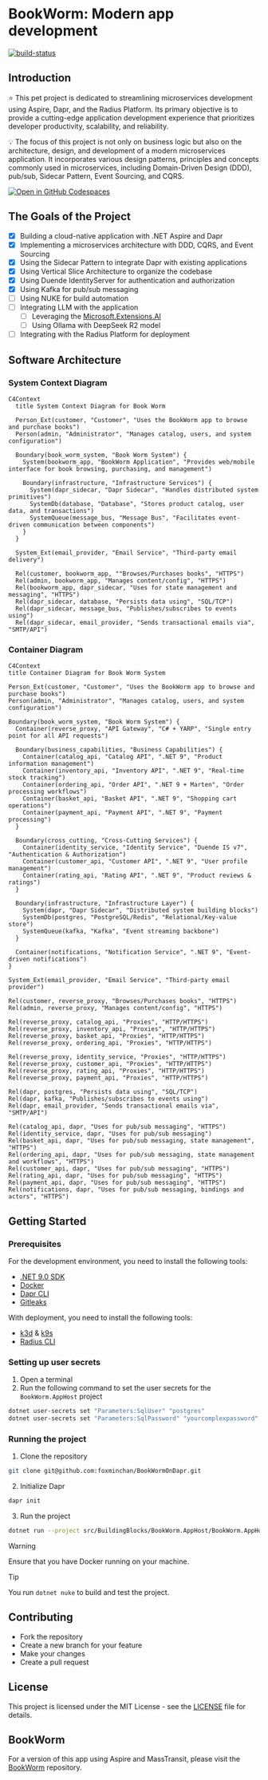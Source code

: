 # BookWorm: Modern app development

<a href="https://github.com/foxminchan/BookWormOnDapr/blob/main/LICENSE">
	<img alt="build-status" src="https://img.shields.io/github/license/foxminchan/BookWormOnDapr?color=%234275f5&style=flat-square" />
</a>

## Introduction

⭐ This pet project is dedicated to streamlining microservices development using Aspire, Dapr, and the Radius Platform. Its primary objective is to provide a cutting-edge application development experience that prioritizes developer productivity, scalability, and reliability.

💡 The focus of this project is not only on business logic but also on the architecture, design, and development of a modern microservices application. It incorporates various design patterns, principles and concepts commonly used in microservices, including Domain-Driven Design (DDD), pub/sub, Sidecar Pattern, Event Sourcing, and CQRS.

<div>
  <a href="https://codespaces.new/foxminchan/BookWormOnDapr?quickstart=1">
    <img alt="Open in GitHub Codespaces" src="https://github.com/codespaces/badge.svg">
  </a>
</div>

## The Goals of the Project

- [x] Building a cloud-native application with .NET Aspire and Dapr
- [x] Implementing a microservices architecture with DDD, CQRS, and Event Sourcing
- [x] Using the Sidecar Pattern to integrate Dapr with existing applications
- [x] Using Vertical Slice Architecture to organize the codebase
- [x] Using Duende IdentityServer for authentication and authorization
- [x] Using Kafka for pub/sub messaging
- [ ] Using NUKE for build automation
- [ ] Integrating LLM with the application
  - [ ] Leveraging the [Microsoft.Extensions.AI](https://learn.microsoft.com/en-us/dotnet/ai/ai-extensions)
  - [ ] Using Ollama with DeepSeek R2 model
- [ ] Integrating with the Radius Platform for deployment

## Software Architecture

### System Context Diagram

```mermaid
C4Context
  title System Context Diagram for Book Worm

  Person_Ext(customer, "Customer", "Uses the BookWorm app to browse and purchase books")
  Person(admin, "Administrator", "Manages catalog, users, and system configuration")

  Boundary(book_worm_system, "Book Worm System") {
    System(bookworm_app, "BookWorm Application", "Provides web/mobile interface for book browsing, purchasing, and management")

    Boundary(infrastructure, "Infrastructure Services") {
      System(dapr_sidecar, "Dapr Sidecar", "Handles distributed system primitives")
      SystemDb(database, "Database", "Stores product catalog, user data, and transactions")
      SystemQueue(message_bus, "Message Bus", "Facilitates event-driven communication between components")
    }
  }

  System_Ext(email_provider, "Email Service", "Third-party email delivery")

  Rel(customer, bookworm_app, ""Browses/Purchases books", "HTTPS")
  Rel(admin, bookworm_app, "Manages content/config", "HTTPS")
  Rel(bookworm_app, dapr_sidecar, "Uses for state management and messaging", "HTTPS")
  Rel(dapr_sidecar, database, "Persists data using", "SQL/TCP")
  Rel(dapr_sidecar, message_bus, "Publishes/subscribes to events using")
  Rel(dapr_sidecar, email_provider, "Sends transactional emails via", "SMTP/API")
```

### Container Diagram

```mermaid
C4Context
title Container Diagram for Book Worm System

Person_Ext(customer, "Customer", "Uses the BookWorm app to browse and purchase books")
Person(admin, "Administrator", "Manages catalog, users, and system configuration")

Boundary(book_worm_system, "Book Worm System") {
  Container(reverse_proxy, "API Gateway", "C# + YARP", "Single entry point for all API requests")

  Boundary(business_capabilities, "Business Capabilities") {
    Container(catalog_api, "Catalog API", ".NET 9", "Product information management")
    Container(inventory_api, "Inventory API", ".NET 9", "Real-time stock tracking")
    Container(ordering_api, "Order API", ".NET 9 + Marten", "Order processing workflows")
    Container(basket_api, "Basket API", ".NET 9", "Shopping cart operations")
    Container(payment_api, "Payment API", ".NET 9", "Payment processing")
  }

  Boundary(cross_cutting, "Cross-Cutting Services") {
    Container(identity_service, "Identity Service", "Duende IS v7", "Authentication & Authorization")
    Container(customer_api, "Customer API", ".NET 9", "User profile management")
    Container(rating_api, "Rating API", ".NET 9", "Product reviews & ratings")
  }

  Boundary(infrastructure, "Infrastructure Layer") {
    System(dapr, "Dapr Sidecar", "Distributed system building blocks")
    SystemDb(postgres, "PostgreSQL/Redis", "Relational/Key-value store")
    SystemQueue(kafka, "Kafka", "Event streaming backbone")
  }

  Container(notifications, "Notification Service", ".NET 9", "Event-driven notifications")
}

System_Ext(email_provider, "Email Service", "Third-party email provider")

Rel(customer, reverse_proxy, "Browses/Purchases books", "HTTPS")
Rel(admin, reverse_proxy, "Manages content/config", "HTTPS")

Rel(reverse_proxy, catalog_api, "Proxies", "HTTP/HTTPS")
Rel(reverse_proxy, inventory_api, "Proxies", "HTTP/HTTPS")
Rel(reverse_proxy, basket_api, "Proxies", "HTTP/HTTPS")
Rel(reverse_proxy, ordering_api, "Proxies", "HTTP/HTTPS")

Rel(reverse_proxy, identity_service, "Proxies", "HTTP/HTTPS")
Rel(reverse_proxy, customer_api, "Proxies", "HTTP/HTTPS")
Rel(reverse_proxy, rating_api, "Proxies", "HTTP/HTTPS")
Rel(reverse_proxy, payment_api, "Proxies", "HTTP/HTTPS")

Rel(dapr, postgres, "Persists data using", "SQL/TCP")
Rel(dapr, kafka, "Publishes/subscribes to events using")
Rel(dapr, email_provider, "Sends transactional emails via", "SMTP/API")

Rel(catalog_api, dapr, "Uses for pub/sub messaging", "HTTPS")
Rel(identity_service, dapr, "Uses for pub/sub messaging")
Rel(basket_api, dapr, "Uses for pub/sub messaging, state management", "HTTPS")
Rel(ordering_api, dapr, "Uses for pub/sub messaging, state management and workflows", "HTTPS")
Rel(customer_api, dapr, "Uses for pub/sub messaging", "HTTPS")
Rel(rating_api, dapr, "Uses for pub/sub messaging", "HTTPS")
Rel(payment_api, dapr, "Uses for pub/sub messaging", "HTTPS")
Rel(notifications, dapr, "Uses for pub/sub messaging, bindings and actors", "HTTPS")
```

## Getting Started

### Prerequisites

For the development environment, you need to install the following tools:

- [.NET 9.0 SDK](https://dotnet.microsoft.com/download/dotnet/9.0)
- [Docker](https://www.docker.com/products/docker-desktop)
- [Dapr CLI](https://docs.dapr.io/getting-started/install-dapr-cli/)
- [Gitleaks](https://gitleaks.io/)

With deployment, you need to install the following tools:

- [k3d](https://k3d.io/) & [k9s](https://k9scli.io/)
- [Radius CLI](https://docs.radapp.io/installation/)

### Setting up user secrets

1. Open a terminal
2. Run the following command to set the user secrets for the `BookWorm.AppHost` project

```bash
dotnet user-secrets set "Parameters:SqlUser" "postgres"
dotnet user-secrets set "Parameters:SqlPassword" "yourcomplexpassword"
```

### Running the project

1. Clone the repository

```bash
git clone git@github.com:foxminchan/BookWormOnDapr.git
```

2. Initialize Dapr

```bash
dapr init
```

3. Run the project

```bash
dotnet run --project src/BuildingBlocks/BookWorm.AppHost/BookWorm.AppHost.csproj
```

> [!WARNING]
> Ensure that you have Docker running on your machine.

> [!TIP]
> You run `dotnet nuke` to build and test the project.

## Contributing

- Fork the repository
- Create a new branch for your feature
- Make your changes
- Create a pull request

## License

This project is licensed under the MIT License - see the [LICENSE](LICENSE) file for details.

## BookWorm

For a version of this app using Aspire and MassTransit, please visit the [BookWorm](https://github.com/foxminchan/BookWorm) repository.
